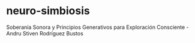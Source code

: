 # neuro-simbiosis
Soberanía Sonora y Principios Generativos para Exploración Consciente - Andru Stiven Rodríguez Bustos
